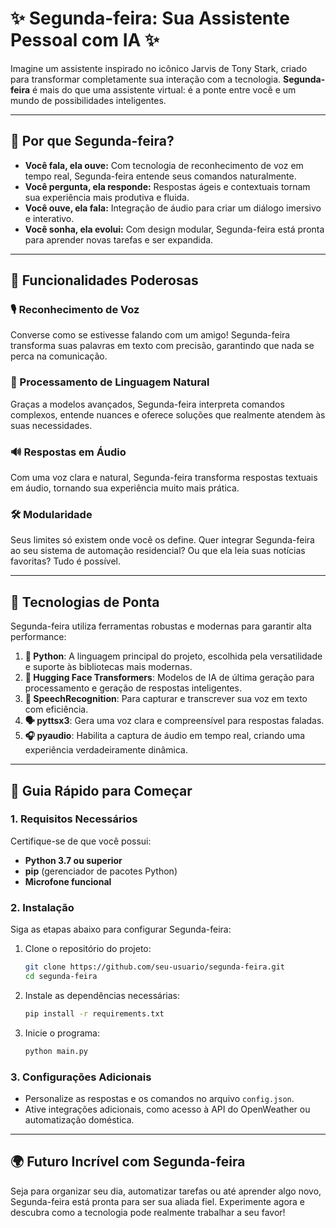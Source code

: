 # ✨ Segunda-feira: Sua Assistente Pessoal com IA ✨

Imagine um assistente inspirado no icônico Jarvis de Tony Stark, criado para transformar completamente sua interação com a tecnologia. **Segunda-feira** é mais do que uma assistente virtual: é a ponte entre você e um mundo de possibilidades inteligentes.

---

## 🧠 Por que Segunda-feira?  
- **Você fala, ela ouve:** Com tecnologia de reconhecimento de voz em tempo real, Segunda-feira entende seus comandos naturalmente.
- **Você pergunta, ela responde:** Respostas ágeis e contextuais tornam sua experiência mais produtiva e fluida.
- **Você ouve, ela fala:** Integração de áudio para criar um diálogo imersivo e interativo.
- **Você sonha, ela evolui:** Com design modular, Segunda-feira está pronta para aprender novas tarefas e ser expandida.

---

## 🌟 Funcionalidades Poderosas

### 🎙️ Reconhecimento de Voz
Converse como se estivesse falando com um amigo! Segunda-feira transforma suas palavras em texto com precisão, garantindo que nada se perca na comunicação.

### 🤖 Processamento de Linguagem Natural
Graças a modelos avançados, Segunda-feira interpreta comandos complexos, entende nuances e oferece soluções que realmente atendem às suas necessidades.

### 🔊 Respostas em Áudio
Com uma voz clara e natural, Segunda-feira transforma respostas textuais em áudio, tornando sua experiência muito mais prática.

### 🛠️ Modularidade
Seus limites só existem onde você os define. Quer integrar Segunda-feira ao seu sistema de automação residencial? Ou que ela leia suas notícias favoritas? Tudo é possível.

---

## 🔧 Tecnologias de Ponta  
Segunda-feira utiliza ferramentas robustas e modernas para garantir alta performance:

1. **🐍 Python**: A linguagem principal do projeto, escolhida pela versatilidade e suporte às bibliotecas mais modernas.
2. **🤗 Hugging Face Transformers**: Modelos de IA de última geração para processamento e geração de respostas inteligentes.
3. **🎤 SpeechRecognition**: Para capturar e transcrever sua voz em texto com eficiência.
4. **🗣️ pyttsx3**: Gera uma voz clara e compreensível para respostas faladas.
5. **🎧 pyaudio**: Habilita a captura de áudio em tempo real, criando uma experiência verdadeiramente dinâmica.

---

## 🚀 Guia Rápido para Começar  

### 1. **Requisitos Necessários**
Certifique-se de que você possui:
- **Python 3.7 ou superior**
- **pip** (gerenciador de pacotes Python)
- **Microfone funcional**

### 2. **Instalação**
Siga as etapas abaixo para configurar Segunda-feira:

1. Clone o repositório do projeto:
   ```bash
   git clone https://github.com/seu-usuario/segunda-feira.git
   cd segunda-feira
   ```
2. Instale as dependências necessárias:
   ```bash
   pip install -r requirements.txt
   ```
3. Inicie o programa:
   ```bash
   python main.py
   ```

### 3. **Configurações Adicionais**
- Personalize as respostas e os comandos no arquivo `config.json`.
- Ative integrações adicionais, como acesso à API do OpenWeather ou automatização doméstica.

---

## 🌍 Futuro Incrível com Segunda-feira

Seja para organizar seu dia, automatizar tarefas ou até aprender algo novo, Segunda-feira está pronta para ser sua aliada fiel. Experimente agora e descubra como a tecnologia pode realmente trabalhar a seu favor!

